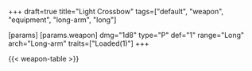 +++
draft=true
title="Light Crossbow"
tags=["default", "weapon", "equipment", "long-arm", "long"]

[params]
  [params.weapon]
    dmg="1d8"
    type="P"
    def="1"
    range="Long"
    arch="Long-arm"
    traits=["Loaded(1)"]
+++

{{< weapon-table >}}


